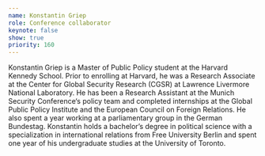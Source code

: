 ```yaml
---
name: Konstantin Griep
role: Conference collaborator
keynote: false
show: true
priority: 160
---
```


Konstantin Griep is a Master of Public Policy student at the Harvard Kennedy School. Prior to enrolling at Harvard, he was a Research Associate at the Center for Global Security Research (CGSR) at Lawrence Livermore National Laboratory. He has been a Research Assistant at the Munich Security Conference‘s policy team and completed internships at the Global Public Policy Institute and the European Council on Foreign Relations. He also spent a year working at a parliamentary group in the German Bundestag. Konstantin holds a bachelor’s degree in political science with a specialization in international relations from Free University Berlin and spent one year of his undergraduate studies at the University of Toronto.
